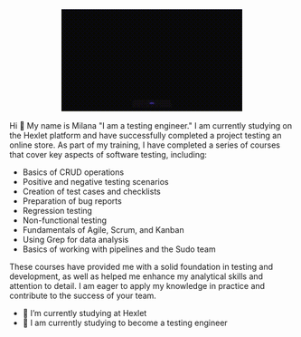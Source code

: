 <div id="header" align="middle">
  <img src="https://github.com/mil-stack/mil-stack/blob/main/giphy.gif-_8_.gif?raw=truewidth="500"/>
</div>


Hi 👋 My name is Milana
"I am a testing engineer."
I am currently studying on the Hexlet platform and have successfully completed a project testing an online store. 
As part of my training, I have completed a series of courses that cover key aspects of software testing, including:



- Basics of CRUD operations
- Positive and negative testing scenarios
- Creation of test cases and checklists
- Preparation of bug reports
- Regression testing
- Non-functional testing
- Fundamentals of Agile, Scrum, and Kanban
- Using Grep for data analysis
- Basics of working with pipelines and the Sudo team

These courses have provided me with a solid foundation in testing and development, as well as helped me enhance my analytical skills and attention to detail. 
I am eager to apply my knowledge in practice and contribute to the success of your team.

- 🔭 I’m currently studying at Hexlet
- 🌱 I am currently studying to become a testing engineer
